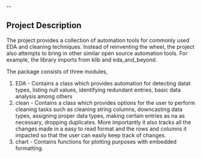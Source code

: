 --
## Project Description

The project provides a collection of automation tools for commonly used EDA and cleaning techniques. Instead of reinventing the wheel, the project also attempts to bring in other similar open source automation tools. For example, the library imports from klib and eda_and_beyond.

The package consists of three modules, 
1. EDA - Contains a class which provides automation for detecting datat types, listing null values, identifying redundant entries, basic data analysis among others
2. clean - Contains a class which provides options for the user to perform cleaning tasks such as cleaning string columns, downcasting data types, assigning proper data types, making certain entries as na as necessary, dropping duplicates. More importantly it also tracks all the changes made in a easy to read format and the rows and columns it impacted so that the user can easily keep track of changes. 
3. chart - Contains functions for plotting purposes with embedded formatting.